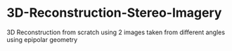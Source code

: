 # 3D-Reconstruction-Stereo-Imagery
3D Reconstruction from scratch using 2 images taken from different angles using epipolar geometry
